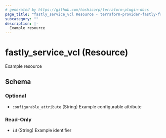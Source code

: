 ```yaml
---
# generated by https://github.com/hashicorp/terraform-plugin-docs
page_title: "fastly_service_vcl Resource - terraform-provider-fastly-framework"
subcategory: ""
description: |-
  Example resource
---
```


# fastly_service_vcl (Resource)

Example resource



<!-- schema generated by tfplugindocs -->
## Schema

### Optional

- `configurable_attribute` (String) Example configurable attribute

### Read-Only

- `id` (String) Example identifier


